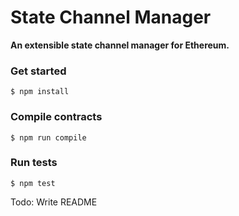 # State Channel Manager

__An extensible state channel manager for Ethereum.__


### Get started
```
$ npm install
```

### Compile contracts
```
$ npm run compile
```

### Run tests
```
$ npm test
```

Todo: Write README
